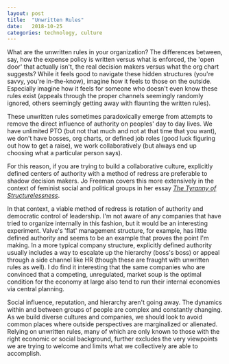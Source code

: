```yaml
---
layout: post
title:  "Unwritten Rules"
date:   2018-10-25
categories: technology, culture
---
```


What are the unwritten rules in your organization?  The differences between, say, how the expense policy is written versus what is enforced, the 'open door' that actually isn't, the real decision makers versus what the org chart suggests?  While it feels good to navigate these hidden structures (you're savvy, you're in-the-know), imagine how it feels to those on the outside.  Especially imagine how it feels for someone who doesn't even know these rules exist (appeals through the proper channels seemingly randomly ignored, others seemingly getting away with flaunting the written rules).

These unwritten rules sometimes paradoxically emerge from attempts to remove the direct influence of authority on peoples' day to day lives.  We have unlimited PTO (but not that much and not at that time that you want), we don't have bosses, org charts, or defined job roles (good luck figuring out how to get a raise), we work collaboratively (but always end up choosing what a particular person says).

For this reason, if you are trying to build a collaborative culture, explicitly defined centers of authority with a method of redress are preferable to shadow decision makers.  Jo Freeman covers this more extensively in the context of feminist social and political groups in her essay [_The Tyranny of Structurelessness_][tyranny-link].  

In that context, a viable method of redress is rotation of authority and democratic control of leadership.  I'm not aware of any companies that have tried to organize internally in this fashion, but it would be an interesting experiment.  Valve's 'flat' management structure, for example, has little defined authority and seems to be an example that proves the point I'm making.  In a more typical company structure, explicitly defined authority usually includes a way to escalate up the hierarchy (boss's boss) or appeal through a side channel like HR (though these are fraught with unwritten rules as well).  I do find it interesting that the same companies who are convinced that a competing, unregulated, market soup is the optimal condition for the economy at large also tend to run their internal economies via central planning.

Social influence, reputation, and hierarchy aren't going away.  The dynamics within and between groups of people are complex and constantly changing.  As we build diverse cultures and companies, we should look to avoid common places where outside perspectives are marginalized or alienated.  Relying on unwritten rules, many of which are only known to those with the right economic or social background, further excludes the very viewpoints we are trying to welcome and limits what we collectively are able to accomplish.

[tyranny-link]: https://www.jofreeman.com/joreen/tyranny.htm